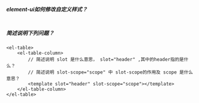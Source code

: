 ##### element-ui如何修改自定义样式？

```javascript

```

##### 简述说明下列问题？

```vue
<el-table>
    <el-table-column>
        // 简述说明 slot 是什么意思， slot="header" ,其中的header指的是什么？
        // 简述说明 slot-scope="scope" 中 slot-scope的作用及 scope 是什么意思？
    	<template slot="header" slot-scope="scope"></template>
    </el-table-column>
</el-table>
```

